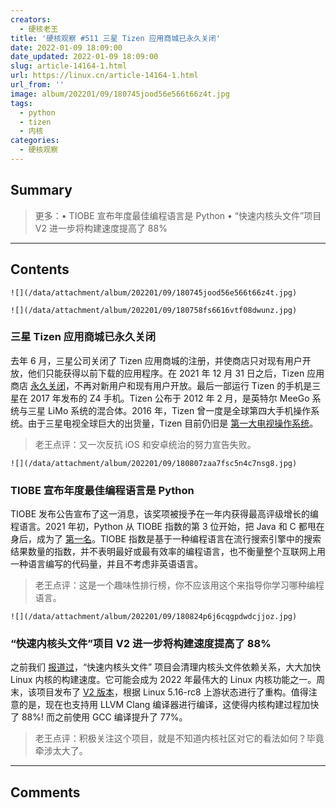 ```yaml
---
creators:
  - 硬核老王
title: '硬核观察 #511 三星 Tizen 应用商城已永久关闭'
date: 2022-01-09 18:09:00
date_updated: 2022-01-09 18:09:00
slug: article-14164-1.html
url: https://linux.cn/article-14164-1.html
url_from: ''
image: album/202201/09/180745jood56e566t66z4t.jpg
tags:
  - python
  - tizen
  - 内核
categories:
  - 硬核观察
---
```


## Summary

> 更多：• TIOBE 宣布年度最佳编程语言是 Python • “快速内核头文件”项目 V2 进一步将构建速度提高了 88%

***

<!-- more -->

## Contents

`![](/data/attachment/album/202201/09/180745jood56e566t66z4t.jpg)`

`![](/data/attachment/album/202201/09/180758fs6616vtf08dwunz.jpg)`

### 三星 Tizen 应用商城已永久关闭

去年 6 月，三星公司关闭了 Tizen 应用商城的注册，并使商店只对现有用户开放，他们只能获得以前下载的应用程序。在 2021 年 12 月 31 日之后，Tizen 应用商店 [永久关闭](https://www.gsmarena.com/samsung_shuts_down_the_tizen_app_store-news-52598.php)，不再对新用户和现有用户开放。最后一部运行 Tizen 的手机是三星在 2017 年发布的 Z4 手机。Tizen 公布于 2012 年 2 月，是英特尔 MeeGo 系统与三星 LiMo 系统的混合体。2016 年，Tizen 曾一度是全球第四大手机操作系统。由于三星电视全球巨大的出货量，Tizen 目前仍旧是 [第一大电视操作系统](https://www.businesswire.com/news/home/20210316005396/en/Strategy-Analytics-Samsungs-Tizen-Smart-TV-Streaming-Platform-Scaled-New-Heights-in-2020)。

> 
> 老王点评：又一次反抗 iOS 和安卓统治的努力宣告失败。
> 
> 
> 

`![](/data/attachment/album/202201/09/180807zaa7fsc5n4c7nsg8.jpg)`

### TIOBE 宣布年度最佳编程语言是 Python

TIOBE 发布公告宣布了这一消息，该奖项被授予在一年内获得最高评级增长的编程语言。2021 年初，Python 从 TIOBE 指数的第 3 位开始，把 Java 和 C 都甩在身后，成为了 [第一名](https://www.tiobe.com/tiobe-index/)。TIOBE 指数是基于一种编程语言在流行搜索引擎中的搜索结果数量的指数，并不表明最好或最有效率的编程语言，也不衡量整个互联网上用一种语言编写的代码量，并且不考虑非英语语言。

> 
> 老王点评：这是一个趣味性排行榜，你不应该用这个来指导你学习哪种编程语言。
> 
> 
> 

`![](/data/attachment/album/202201/09/180824p6j6cqgpdwdcjjoz.jpg)`

### “快速内核头文件”项目 V2 进一步将构建速度提高了 88%

之前我们 [报道过](https://linux.cn/article-14144-1.html)，“快速内核头文件” 项目会清理内核头文件依赖关系，大大加快 Linux 内核的构建速度。它可能会成为 2022 年最伟大的 Linux 内核功能之一。周末，该项目发布了 [V2 版本](https://lore.kernel.org/lkml/Ydm7ReZWQPrbIugn@gmail.com/)，根据 Linux 5.16-rc8 上游状态进行了重构。值得注意的是，现在也支持用 LLVM Clang 编译器进行编译，这使得内核构建过程加快了 88%! 而之前使用 GCC 编译提升了 77%。

> 
> 老王点评：积极关注这个项目，就是不知道内核社区对它的看法如何？毕竟牵涉太大了。
> 
> 
>

***

## Comments
